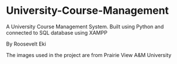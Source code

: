 # University-Course-Management
A University Course Management System. Built using Python and connected to SQL database using XAMPP

By Roosevelt Eki


The images used in the project are from Prairie View A&M University
